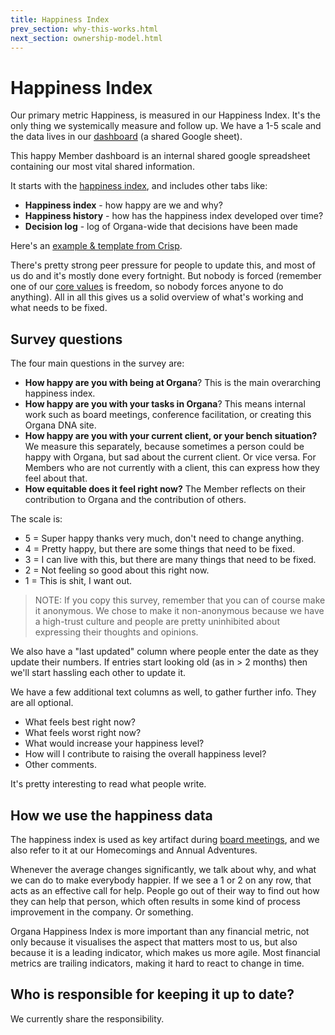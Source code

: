 ```yaml
---
title: Happiness Index
prev_section: why-this-works.html
next_section: ownership-model.html
---
```


Happiness Index
===============

Our primary metric Happiness, is measured in our Happiness Index. It's the only thing we systemically measure and follow up. We have a 1-5 scale and the data lives in our [dashboard](dashboard.html) (a shared Google sheet).

This happy Member dashboard is an internal shared google spreadsheet containing our most vital shared information. 

It starts with the [happiness index](happiness-index.html), and includes other tabs like:

-   **Happiness index** - how happy are we and why?
-   **Happiness history** - how has the happiness index developed over time?
-   **Decision log** - log of Organa-wide that decisions have been made

Here's an [example & template from Crisp](https://docs.google.com/a/crisp.se/spreadsheet/ccc?key=0ApEy2bnWDb5fdG1QZzZSeUhFQWJEc2pEdkVDOHkySEE).

There's pretty strong peer pressure for people to update this, and most of us do and it's mostly done every fortnight. But nobody is forced (remember one of our [core values](what-is-organa.html) is freedom, so nobody forces anyone to do anything). All in all this gives us a solid overview of what's working and what needs to be fixed.

Survey questions
----------------

The four main questions in the survey are:

-   **How happy are you with being at Organa**? This is the main overarching happiness index.
-   **How happy are you with your tasks in Organa**? This means internal work such as board meetings, conference facilitation, or creating this Organa DNA site. 
-   **How happy are you with your current client, or your bench situation?** We measure this separately, because sometimes a person could be happy with Organa, but sad about the current client. Or vice versa. For Members who are not currently with a client, this can express how they feel about that.
-   **How equitable does it feel right now?** The Member reflects on their contribution to Organa and the contribution of others.

The scale is:

-   5 = Super happy thanks very much, don't need to change anything.
-   4 = Pretty happy, but there are some things that need to be fixed.
-   3 = I can live with this, but there are many things that need to be fixed.
-   2 = Not feeling so good about this right now.
-   1 = This is shit, I want out.

> NOTE: If you copy this survey, remember that you can of course make it anonymous. We chose to make it non-anonymous because we have a high-trust culture and people are pretty uninhibited about expressing their thoughts and opinions.

We also have a "last updated" column where people enter the date as they update their numbers. If entries start looking old (as in &gt; 2 months) then we'll start hassling each other to update it. 

We have a few additional text columns as well, to gather further info. They are all optional.

-   What feels best right now?
-   What feels worst right now?
-   What would increase your happiness level?
-   How will I contribute to raising the overall happiness level?
-   Other comments.

It's pretty interesting to read what people write.

How we use the happiness data
-----------------------------

The happiness index is used as key artifact during [board meetings](board-of-directors.html), and we also refer to it at our Homecomings and Annual Adventures.

Whenever the average changes significantly, we talk about why, and what we can do to make everybody happier. If we see a 1 or 2 on any row, that acts as an effective call for help. People go out of their way to find out how they can help that person, which often results in some kind of process improvement in the company. Or something. 

Organa Happiness Index is more important than any financial metric, not only because it visualises the aspect that matters most to us, but also because it is a leading indicator, which makes us more agile. Most financial metrics are trailing indicators, making it hard to react to change in time.

Who is responsible for keeping it up to date?
---------------------------------------------

We currently share the responsibility.


